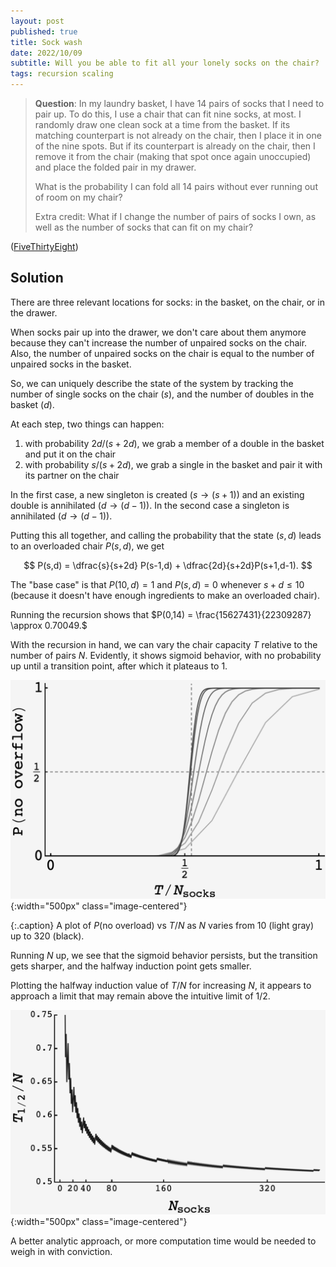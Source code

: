```yaml
---
layout: post
published: true
title: Sock wash
date: 2022/10/09
subtitle: Will you be able to fit all your lonely socks on the chair?
tags: recursion scaling
---
```


>**Question**: In my laundry basket, I have 14 pairs of socks that I need to pair up. To do this, I use a chair that can fit nine socks, at most. I randomly draw one clean sock at a time from the basket. If its matching counterpart is not already on the chair, then I place it in one of the nine spots. But if its counterpart is already on the chair, then I remove it from the chair (making that spot once again unoccupied) and place the folded pair in my drawer.
>
>What is the probability I can fold all 14 pairs without ever running out of room on my chair?
>
>Extra credit: What if I change the number of pairs of socks I own, as well as the number of socks that can fit on my chair?

<!--more-->

([FiveThirtyEight](https://fivethirtyeight.com/features/can-you-fold-all-your-socks/))

## Solution

There are three relevant locations for socks: in the basket, on the chair, or in the drawer.

When socks pair up into the drawer, we don't care about them anymore because they can't increase the number of unpaired socks on the chair. Also, the number of unpaired socks on the chair is equal to the number of unpaired socks in the basket. 

So, we can uniquely describe the state of the system by tracking the number of single socks on the chair ($s$), and the number of doubles in the basket ($d$).

At each step, two things can happen:

1. with probability $2d/(s+2d),$ we grab a member of a double in the basket and put it on the chair
2. with probability $s/(s+2d),$ we grab a single in the basket and pair it with its partner on the chair

In the first case, a new singleton is created ($s \rightarrow (s+1)$) and an existing double is annihilated ($d\rightarrow (d-1)$). In the second case a singleton is annihilated ($d\rightarrow (d-1)$).

Putting this all together, and calling the probability that the state $(s,d)$ leads to an overloaded chair $P(s,d),$ we get

$$
  P(s,d) = \dfrac{s}{s+2d} P(s-1,d) + \dfrac{2d}{s+2d}P(s+1,d-1).
$$

The "base case" is that $P(10,d) = 1$ and $P(s,d) = 0$ whenever $s + d \leq 10$ (because it doesn't have enough ingredients to make an overloaded chair).

Running the recursion shows that $P(0,14) = \frac{15627431}{22309287} \approx 0.70049.$

With the recursion in hand, we can vary the chair capacity $T$ relative to the number of pairs $N.$ Evidently, it shows sigmoid behavior, with no probability up until a transition point, after which it plateaus to $1$. 

![](/img/2022-10-07-plot-sigma.png){:width="500px" class="image-centered"}

{:.caption}
A plot of $P(\text{no overload})$ vs $T/N$ as $N$ varies from $10$ (light gray) up to $320$ (black).

Running $N$ up, we see that the sigmoid behavior persists, but the transition gets sharper, and the halfway induction point gets smaller. 

Plotting the halfway induction value of $T/N$ for increasing $N,$ it appears to approach a limit that may remain above the intuitive limit of $1/2.$ 

![](/img/2022-10-07-plot-halfpoints-label.png){:width="500px" class="image-centered"}

A better analytic approach, or more computation time would be needed to weigh in with conviction.



<br>
